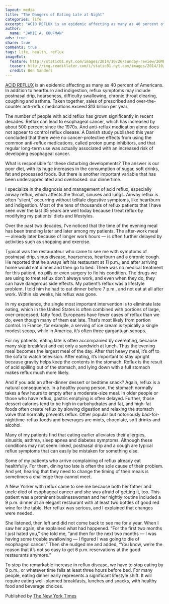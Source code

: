 ```yaml
---
layout: media
title: "The Dangers of Eating Late at Night"
categories: life
excerpt: "ACID REFLUX is an epidemic affecting as many as 40 percent of Americans."
author: 
  name: "JAMIE A. KOUFMAN"
ads: true
share: true
comments: true
tags: life, health, reflux
imageExt:
  feature: http://static01.nyt.com/images/2014/10/26/sunday-review/26MEAL/26MEAL-master675.jpg
  teaser: http://img.readitlater.com/i/static01.nyt.com/images/2014/10/26/sunday-review/26MEAL/26MEAL-master675/RS/w426.jpg
  credit: Ben Sanders
---
```


[ACID REFLUX](http://health.nytimes.com/health/guides/disease/gastroesophageal-reflux-disease/overview.html?inline=nyt-classifier) is an epidemic affecting as many as 40 percent of Americans. In addition to heartburn and indigestion, reflux symptoms may include postnasal drip, hoarseness, difficulty swallowing, chronic throat clearing, coughing and asthma. Taken together, sales of prescribed and over-the-counter anti-reflux medications exceed $13 billion per year.

The number of people with acid reflux has grown significantly in recent decades. Reflux can lead to esophageal cancer, which has increased by about 500 percent since the 1970s. And anti-reflux medication alone does not appear to control reflux disease. A Danish study published this year concluded that there were no cancer-protective effects from using the common anti-reflux medications, called proton pump inhibitors, and that regular long-term use was actually associated with an increased risk of developing esophageal cancer.

What is responsible for these disturbing developments? The answer is our poor diet, with its huge increases in the consumption of sugar, soft drinks, fat and processed foods. But there is another important variable that has been underappreciated and overlooked: our dinnertime.

I specialize in the diagnosis and management of acid reflux, especially airway reflux, which affects the throat, sinuses and lungs. Airway reflux is often “silent,” occurring without telltale digestive symptoms, like heartburn and indigestion. Most of the tens of thousands of reflux patients that I have seen over the last 35 years are well today because I treat reflux by modifying my patients’ diets and lifestyles.

Over the past two decades, I’ve noticed that the time of the evening meal has been trending later and later among my patients. The after-work meal — already later because of longer work hours — is often further delayed by activities such as shopping and exercise.

Typical was the restaurateur who came to see me with symptoms of postnasal drip, sinus disease, hoarseness, heartburn and a chronic cough. He reported that he always left his restaurant at 11 p.m., and after arriving home would eat dinner and then go to bed. There was no medical treatment for this patient, no pills or even surgery to fix his condition. The drugs we are using to treat reflux don’t always work, and even when they do, they can have dangerous side effects. My patient’s reflux was a lifestyle problem. I told him he had to eat dinner before 7 p.m., and not eat at all after work. Within six weeks, his reflux was gone.

In my experience, the single most important intervention is to eliminate late eating, which in the United States is often combined with portions of large, over-processed, fatty food. Europeans have fewer cases of reflux than we do, even though many of them eat late. That’s most likely from portion control. In France, for example, a serving of ice cream is typically a single modest scoop, while in America, it’s often three gargantuan scoops.

For my patients, eating late is often accompanied by overeating, because many skip breakfast and eat only a sandwich at lunch. Thus the evening meal becomes the largest meal of the day. After that heavy meal, it’s off to the sofa to watch television. After eating, it’s important to stay upright because gravity helps keep the contents in the stomach. Reflux is the result of acid spilling out of the stomach, and lying down with a full stomach makes reflux much more likely.

And if you add an after-dinner dessert or bedtime snack? Again, reflux is a natural consequence. In a healthy young person, the stomach normally takes a few hours to empty after a moderate-size meal. In older people or those who have reflux, gastric emptying is often delayed. Further, those dessert calories tend to be high in carbohydrates and fat, and high-fat foods often create reflux by slowing digestion and relaxing the stomach valve that normally prevents reflux. Other popular but notoriously bad-for-nighttime-reflux foods and beverages are mints, chocolate, soft drinks and alcohol.

Many of my patients find that eating earlier alleviates their allergies, sinusitis, asthma, sleep apnea and diabetes symptoms. Although these conditions may not seem linked, postnasal drip and a cough are typical reflux symptoms that can easily be mistaken for something else.

Some of my patients who arrive complaining of reflux already eat healthfully. For them, dining too late is often the sole cause of their problem. And yet, hearing that they need to change the timing of their meals is sometimes a challenge they cannot meet.

A New Yorker with reflux came to see me because both her father and uncle died of esophageal cancer and she was afraid of getting it, too. This patient was a prominent businesswoman and her nightly routine included a 9 p.m. dinner at an elegant restaurant with at least two bottles of good red wine for the table. Her reflux was serious, and I explained that changes were needed.

She listened, then left and did not come back to see me for a year. When I saw her again, she explained what had happened. “For the first two months I just hated you,” she told me, “and then for the next two months — I was having some trouble swallowing — I figured I was going to die of esophageal cancer.” Then she nudged me and added, “You know, we’re the reason that it’s not so easy to get 6 p.m. reservations at the good restaurants anymore.”

To stop the remarkable increase in reflux disease, we have to stop eating by 8 p.m., or whatever time falls at least three hours before bed. For many people, eating dinner early represents a significant lifestyle shift. It will require eating well-planned breakfasts, lunches and snacks, with healthy food and beverage choices.

Published by [The New York Times](http://www.nytimes.com/2014/10/26/opinion/sunday/the-dangers-of-eating-late-at-night.htm)
